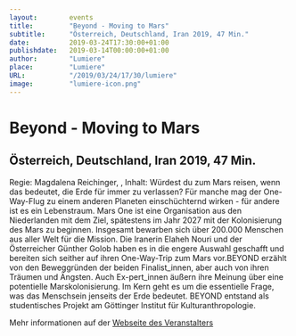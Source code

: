 ```yaml
---
layout:        events
title:         "Beyond - Moving to Mars"
subtitle:      "Österreich, Deutschland, Iran 2019, 47 Min."
date:          2019-03-24T17:30:00+01:00
publishdate:   2019-03-14T00:00:00+01:00
author:        "Lumiere"
place:         "Lumiere"
URL:           "/2019/03/24/17/30/lumiere"
image:         "lumiere-icon.png"
---
```


Beyond - Moving to Mars
===========

Österreich, Deutschland, Iran 2019, 47 Min.
-----------

Regie: Magdalena Reichinger, , Inhalt: Würdest du zum Mars reisen, wenn das bedeutet, die Erde für immer zu verlassen? Für manche mag der One-Way-Flug zu einem anderen Planeten einschüchternd wirken - für andere ist es ein Lebenstraum. Mars One ist eine Organisation aus den Niederlanden mit dem Ziel, spätestens im Jahr 2027 mit der Kolonisierung des Mars zu beginnen. Insgesamt bewarben sich über 200.000 Menschen aus aller Welt für die Mission. Die Iranerin Elaheh Nouri und der Österreicher Günther Golob haben es in die engere Auswahl geschafft und bereiten sich seither auf ihren One-Way-Trip zum Mars vor.BEYOND erzählt von den Beweggründen der beiden Finalist_innen, aber auch von ihren Träumen und Ängsten. Auch Ex-pert_innen äußern ihre Meinung über eine potentielle Marskolonisierung. Im Kern geht es um die essentielle Frage, was das Menschsein jenseits der Erde bedeutet. BEYOND entstand als studentisches Projekt am Göttinger Institut für Kulturanthropologie.

Mehr informationen auf der [Webseite des Veranstalters](http://www.lumiere.de/19/03/beyond.htm)
